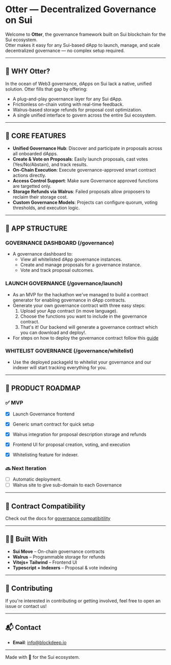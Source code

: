 #  Otter — Decentralized Governance on Sui

Welcome to **Otter**, the governance framework built on Sui blockchain for the Sui ecosystem.  
Otter makes it easy for any Sui-based dApp to launch, manage, and scale decentralized governance — no complex setup required.

---

## 🌊 WHY Otter?

In the ocean of Web3 governance, dApps on Sui lack a native, unified solution. Otter fills that gap by offering:

- A plug-and-play governance layer for any Sui dApp.
- Frictionless on-chain voting with real-time feedback.
- Walrus-based storage refunds for proposal cost optimization.
- A single unified interface to govern across the entire Sui ecosystem.

---

## 🔧 CORE FEATURES

- **Unified Governance Hub**: Discover and participate in proposals across all onboarded dApps.
- **Create & Vote on Proposals**: Easily launch proposals, cast votes (Yes/No/Abstain), and track results.
- **On-Chain Execution**: Execute governance-approved smart contract actions directly.
- **Access Control Support**: Make sure Governance approved functions are targetted only.
- **Storage Refunds via Walrus**: Failed proposals allow proposers to reclaim their storage cost.
- **Custom Governance Models**: Projects can configure quorum, voting thresholds, and execution logic.

---

## 🚀 APP STRUCTURE


### GOVERNANCE DASHBOARD (/governance)
- A governance dashboard to:
  - View all whitelisted dApp governance instances.
  - Create and manage proposals for a governance instance.
  - Vote and track proposal outcomes.

### LAUNCH GOVERNANCE (/governance/launch)
 - As an MVP for the hackathon we've managed to build a contract generator for enabling governance in dApp contracts.
 - Generate your own governance contract with three easy steps:
    1. Upload your App contract (in move language).
    2. Choose the functions you want to include in the governance contract.
    3. That's it! Our backend will generate a governance contract which you can download and deploy!.
  - For steps on how to deploy the governance contract follow this [guide](./docs/Deploy.md)

### WHITELIST GOVERNANCE (/governance/whitelist)

- Use the deployed packageId to whitelist your governance and our indexer will start tracking everything for you.

---

## 📅 PRODUCT ROADMAP

### ✅ MVP
- [x] Launch Governance frontend
- [x] Generic smart contract for quick setup
- [x] Walrus integration for proposal description storage and refunds
- [x] Frontend UI for proposal creation, voting, and execution
- [x] Whitelisting feature for indexer.


### 🔜 Next Iteration
- [ ] Automatic deployment.
- [ ] Walrus site to give sub-domain to each Governance
---

## 📘 Contract Compatibility

Check out the docs for [governance compatibitility](./docs/Compatibility.md)

---

## 🧑‍💻 Built With

- **Sui Move** – On-chain governance contracts
- **Walrus** – Programmable storage for refunds
- **Vitejs+ Tailwind** – Frontend UI
- **Typescript + Indexers** – Proposal & vote indexing

---

## 🤝 Contributing

If you're interested in contributing or getting involved, feel free to open an issue or contact us!

---

## 📬 Contact

- **Email**: info@blockdeep.io

---

Made with 🐋 for the Sui ecosystem.
